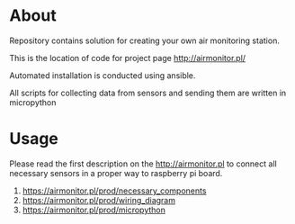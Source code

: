 # About

Repository contains solution for creating your own air monitoring station.

This is the location of code for project page http://airmonitor.pl/

Automated installation is conducted using ansible.

All scripts for collecting data from sensors and sending them are written in micropython

# Usage

Please read the first description on the http://airmonitor.pl to connect all necessary sensors in a proper way to
raspberry pi board.

1. https://airmonitor.pl/prod/necessary_components
2. https://airmonitor.pl/prod/wiring_diagram
3. https://airmonitor.pl/prod/micropython
